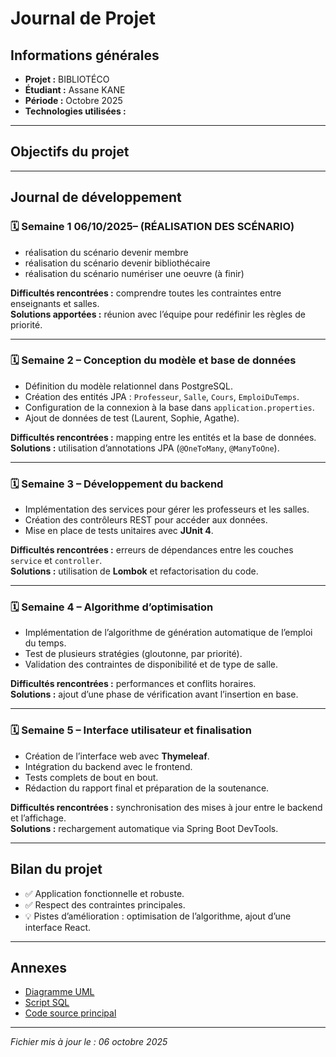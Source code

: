 # Journal de Projet

## Informations générales
- **Projet :** BIBLIOTÉCO 
- **Étudiant :** Assane KANE  
- **Période :** Octobre 2025  
- **Technologies utilisées :** 

---

## Objectifs du projet

---

## Journal de développement

### 🗓️ Semaine 1 06/10/2025– (RÉALISATION DES SCÉNARIO)
-  réalisation du scénario devenir membre
-  réalisation du scénario devenir bibliothécaire
-  réalisation du scénario numériser une oeuvre (à finir)
  


**Difficultés rencontrées :** comprendre toutes les contraintes entre enseignants et salles.  
**Solutions apportées :** réunion avec l’équipe pour redéfinir les règles de priorité.

---

### 🗓️ Semaine 2 – Conception du modèle et base de données
- Définition du modèle relationnel dans PostgreSQL.  
- Création des entités JPA : `Professeur`, `Salle`, `Cours`, `EmploiDuTemps`.  
- Configuration de la connexion à la base dans `application.properties`.  
- Ajout de données de test (Laurent, Sophie, Agathe).  

**Difficultés rencontrées :** mapping entre les entités et la base de données.  
**Solutions :** utilisation d’annotations JPA (`@OneToMany`, `@ManyToOne`).

---

### 🗓️ Semaine 3 – Développement du backend
- Implémentation des services pour gérer les professeurs et les salles.  
- Création des contrôleurs REST pour accéder aux données.  
- Mise en place de tests unitaires avec **JUnit 4**.  

**Difficultés rencontrées :** erreurs de dépendances entre les couches `service` et `controller`.  
**Solutions :** utilisation de **Lombok** et refactorisation du code.

---

### 🗓️ Semaine 4 – Algorithme d’optimisation
- Implémentation de l’algorithme de génération automatique de l’emploi du temps.  
- Test de plusieurs stratégies (gloutonne, par priorité).  
- Validation des contraintes de disponibilité et de type de salle.  

**Difficultés rencontrées :** performances et conflits horaires.  
**Solutions :** ajout d’une phase de vérification avant l’insertion en base.

---

### 🗓️ Semaine 5 – Interface utilisateur et finalisation
- Création de l’interface web avec **Thymeleaf**.  
- Intégration du backend avec le frontend.  
- Tests complets de bout en bout.  
- Rédaction du rapport final et préparation de la soutenance.  

**Difficultés rencontrées :** synchronisation des mises à jour entre le backend et l’affichage.  
**Solutions :** rechargement automatique via Spring Boot DevTools.

---

## Bilan du projet
- ✅ Application fonctionnelle et robuste.  
- ✅ Respect des contraintes principales.  
- 💡 Pistes d’amélioration : optimisation de l’algorithme, ajout d’une interface React.

---

## Annexes
- [Diagramme UML](./uml/diagramme_classes.png)  
- [Script SQL](./database/schema.sql)  
- [Code source principal](./src/main/java/com/projet/emploi)  

---

_Fichier mis à jour le : 06 octobre 2025_

